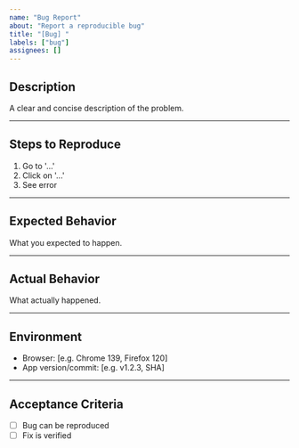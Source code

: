 ```yaml
---
name: "Bug Report"
about: "Report a reproducible bug"
title: "[Bug] "
labels: ["bug"]
assignees: []
---
```


## Description

A clear and concise description of the problem.

---

## Steps to Reproduce

1. Go to '...'
2. Click on '...'
3. See error

---

## Expected Behavior

What you expected to happen.

---

## Actual Behavior

What actually happened.

---

## Environment

- Browser: [e.g. Chrome 139, Firefox 120]
- App version/commit: [e.g. v1.2.3, SHA]

---

## Acceptance Criteria

- [ ] Bug can be reproduced
- [ ] Fix is verified

